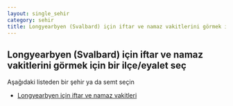 ```yaml
---
layout: single_sehir
category: sehir
title: Longyearbyen (Svalbard) için iftar ve namaz vakitlerini görmek için bir ilçe/eyalet seç
---
```



## Longyearbyen (Svalbard) için iftar ve namaz vakitlerini görmek için bir ilçe/eyalet seç

Aşağıdaki listeden bir şehir ya da semt seçin


* [Longyearbyen için iftar ve namaz vakitleri](/iftar.html?sehir=Longyearbyen&ulke=Svalbard&state=Longyearbyen)
